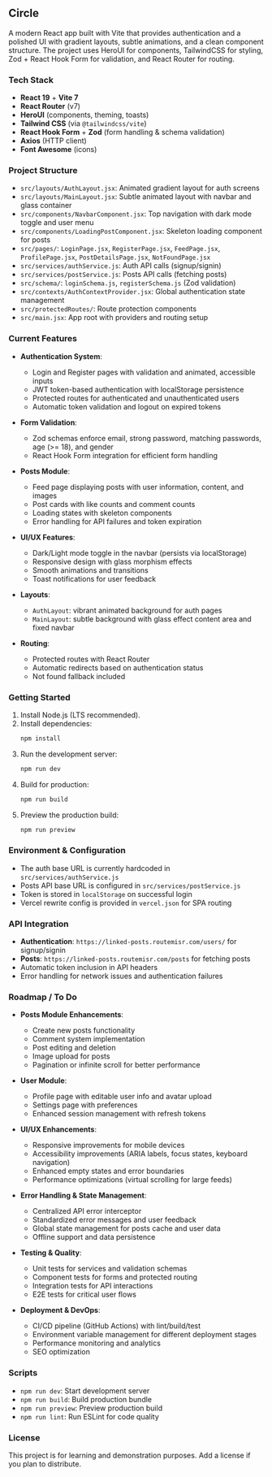 ## Circle

A modern React app built with Vite that provides authentication and a polished UI with gradient layouts, subtle animations, and a clean component structure. The project uses HeroUI for components, TailwindCSS for styling, Zod + React Hook Form for validation, and React Router for routing.

### Tech Stack
- **React 19** + **Vite 7**
- **React Router** (v7)
- **HeroUI** (components, theming, toasts)
- **Tailwind CSS** (via `@tailwindcss/vite`)
- **React Hook Form** + **Zod** (form handling & schema validation)
- **Axios** (HTTP client)
- **Font Awesome** (icons)

### Project Structure
- `src/layouts/AuthLayout.jsx`: Animated gradient layout for auth screens
- `src/layouts/MainLayout.jsx`: Subtle animated layout with navbar and glass container
- `src/components/NavbarComponent.jsx`: Top navigation with dark mode toggle and user menu
- `src/components/LoadingPostComponent.jsx`: Skeleton loading component for posts
- `src/pages/`: `LoginPage.jsx`, `RegisterPage.jsx`, `FeedPage.jsx`, `ProfilePage.jsx`, `PostDetailsPage.jsx`, `NotFoundPage.jsx`
- `src/services/authService.js`: Auth API calls (signup/signin)
- `src/services/postService.js`: Posts API calls (fetching posts)
- `src/schema/`: `loginSchema.js`, `registerSchema.js` (Zod validation)
- `src/contexts/AuthContextProvider.jsx`: Global authentication state management
- `src/protectedRoutes/`: Route protection components
- `src/main.jsx`: App root with providers and routing setup

### Current Features
- **Authentication System**: 
  - Login and Register pages with validation and animated, accessible inputs
  - JWT token-based authentication with localStorage persistence
  - Protected routes for authenticated and unauthenticated users
  - Automatic token validation and logout on expired tokens

- **Form Validation**: 
  - Zod schemas enforce email, strong password, matching passwords, age (>= 18), and gender
  - React Hook Form integration for efficient form handling

- **Posts Module**:
  - Feed page displaying posts with user information, content, and images
  - Post cards with like counts and comment counts
  - Loading states with skeleton components
  - Error handling for API failures and token expiration

- **UI/UX Features**:
  - Dark/Light mode toggle in the navbar (persists via localStorage)
  - Responsive design with glass morphism effects
  - Smooth animations and transitions
  - Toast notifications for user feedback

- **Layouts**:
  - `AuthLayout`: vibrant animated background for auth pages
  - `MainLayout`: subtle background with glass effect content area and fixed navbar

- **Routing**: 
  - Protected routes with React Router
  - Automatic redirects based on authentication status
  - Not found fallback included

### Getting Started
1. Install Node.js (LTS recommended).
2. Install dependencies:
   ```bash
   npm install
   ```
3. Run the development server:
   ```bash
   npm run dev
   ```
4. Build for production:
   ```bash
   npm run build
   ```
5. Preview the production build:
   ```bash
   npm run preview
   ```

### Environment & Configuration
- The auth base URL is currently hardcoded in `src/services/authService.js`
- Posts API base URL is configured in `src/services/postService.js`
- Token is stored in `localStorage` on successful login
- Vercel rewrite config is provided in `vercel.json` for SPA routing

### API Integration
- **Authentication**: `https://linked-posts.routemisr.com/users/` for signup/signin
- **Posts**: `https://linked-posts.routemisr.com/posts` for fetching posts
- Automatic token inclusion in API headers
- Error handling for network issues and authentication failures

### Roadmap / To Do
- **Posts Module Enhancements**:
  - Create new posts functionality
  - Comment system implementation
  - Post editing and deletion
  - Image upload for posts
  - Pagination or infinite scroll for better performance

- **User Module**:
  - Profile page with editable user info and avatar upload
  - Settings page with preferences
  - Enhanced session management with refresh tokens

- **UI/UX Enhancements**:
  - Responsive improvements for mobile devices
  - Accessibility improvements (ARIA labels, focus states, keyboard navigation)
  - Enhanced empty states and error boundaries
  - Performance optimizations (virtual scrolling for large feeds)

- **Error Handling & State Management**:
  - Centralized API error interceptor
  - Standardized error messages and user feedback
  - Global state management for posts cache and user data
  - Offline support and data persistence

- **Testing & Quality**:
  - Unit tests for services and validation schemas
  - Component tests for forms and protected routing
  - Integration tests for API interactions
  - E2E tests for critical user flows

- **Deployment & DevOps**:
  - CI/CD pipeline (GitHub Actions) with lint/build/test
  - Environment variable management for different deployment stages
  - Performance monitoring and analytics
  - SEO optimization

### Scripts
- `npm run dev`: Start development server
- `npm run build`: Build production bundle
- `npm run preview`: Preview production build
- `npm run lint`: Run ESLint for code quality

### License
This project is for learning and demonstration purposes. Add a license if you plan to distribute.
